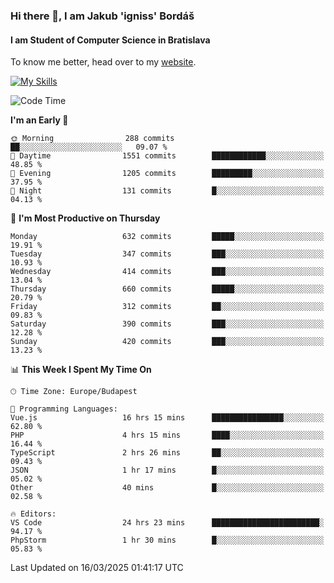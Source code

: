 ### Hi there 👋, I am Jakub 'igniss' Bordáš

#### I am Student of Computer Science in Bratislava
To know me better, head over to my [website](https://bordas.sk).

[![My Skills](https://skillicons.dev/icons?i=js,typescript,html,css,figma,svelte,vue,next,postgresql,nest,express,nodejs)](https://bordas.sk)


<!--START_SECTION:waka-->
![Code Time](http://img.shields.io/badge/Code%20Time-1%2C731%20hrs%2044%20mins-blue)

**I'm an Early 🐤** 

```text
🌞 Morning                288 commits         ██░░░░░░░░░░░░░░░░░░░░░░░   09.07 % 
🌆 Daytime                1551 commits        ████████████░░░░░░░░░░░░░   48.85 % 
🌃 Evening                1205 commits        █████████░░░░░░░░░░░░░░░░   37.95 % 
🌙 Night                  131 commits         █░░░░░░░░░░░░░░░░░░░░░░░░   04.13 % 
```
📅 **I'm Most Productive on Thursday** 

```text
Monday                   632 commits         █████░░░░░░░░░░░░░░░░░░░░   19.91 % 
Tuesday                  347 commits         ███░░░░░░░░░░░░░░░░░░░░░░   10.93 % 
Wednesday                414 commits         ███░░░░░░░░░░░░░░░░░░░░░░   13.04 % 
Thursday                 660 commits         █████░░░░░░░░░░░░░░░░░░░░   20.79 % 
Friday                   312 commits         ██░░░░░░░░░░░░░░░░░░░░░░░   09.83 % 
Saturday                 390 commits         ███░░░░░░░░░░░░░░░░░░░░░░   12.28 % 
Sunday                   420 commits         ███░░░░░░░░░░░░░░░░░░░░░░   13.23 % 
```


📊 **This Week I Spent My Time On** 

```text
🕑︎ Time Zone: Europe/Budapest

💬 Programming Languages: 
Vue.js                   16 hrs 15 mins      ████████████████░░░░░░░░░   62.80 % 
PHP                      4 hrs 15 mins       ████░░░░░░░░░░░░░░░░░░░░░   16.44 % 
TypeScript               2 hrs 26 mins       ██░░░░░░░░░░░░░░░░░░░░░░░   09.43 % 
JSON                     1 hr 17 mins        █░░░░░░░░░░░░░░░░░░░░░░░░   05.02 % 
Other                    40 mins             █░░░░░░░░░░░░░░░░░░░░░░░░   02.58 % 

🔥 Editors: 
VS Code                  24 hrs 23 mins      ████████████████████████░   94.17 % 
PhpStorm                 1 hr 30 mins        █░░░░░░░░░░░░░░░░░░░░░░░░   05.83 % 
```


 Last Updated on 16/03/2025 01:41:17 UTC
<!--END_SECTION:waka-->

